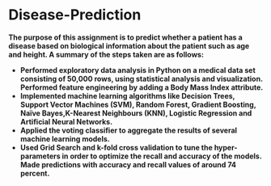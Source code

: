 # Disease-Prediction

**The purpose of this assignment is to predict whether a patient has a disease based on biological information about the patient such
as age and height. A summary of the steps taken are as follows:**

- **Performed exploratory data analysis in Python on a medical data set consisting of 50,000 rows, using statistical analysis and visualization. Performed feature engineering by adding a Body Mass Index attribute.**
- **Implemented machine learning algorithms like Decision Trees, Support Vector Machines (SVM), Random Forest, Gradient Boosting, Naïve Bayes,K-Nearest Neighbours (KNN), Logistic Regression and Artificial Neural Networks.**
- **Applied the voting classifier to aggregate the results of several machine learning models.**
- **Used Grid Search and k-fold cross validation to tune the hyper-parameters in order to optimize the recall and accuracy of the models. Made predictions with accuracy and recall values of around 74 percent.**
